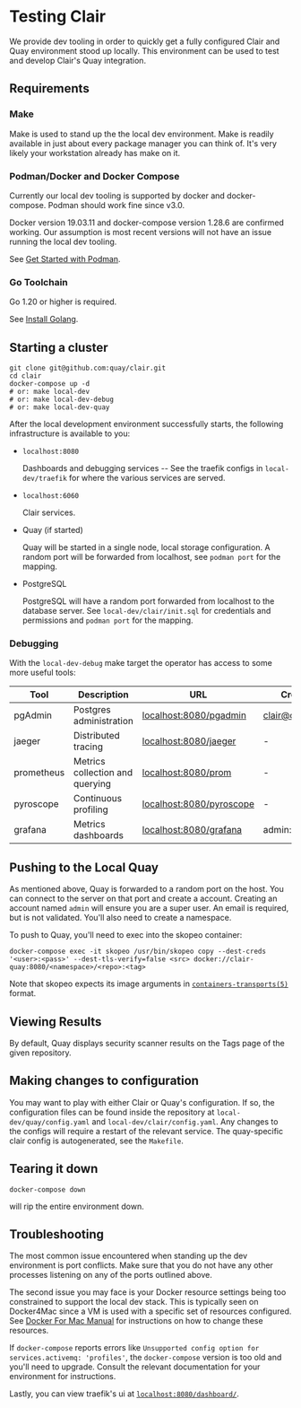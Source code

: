 # Testing Clair

We provide dev tooling in order to quickly get a fully configured Clair and Quay environment stood up locally.
This environment can be used to test and develop Clair's Quay integration.

## Requirements

### Make

Make is used to stand up the the local dev environment.
Make is readily available in just about every package manager you can think of.
It's very likely your workstation already has make on it.

### Podman/Docker and Docker Compose

Currently our local dev tooling is supported by docker and docker-compose.
Podman should work fine since v3.0.

Docker version 19.03.11 and docker-compose version 1.28.6 are confirmed working.
Our assumption is most recent versions will not have an issue running the local dev tooling.

See [Get Started with Podman](https://podman.io/get-started).

### Go Toolchain

Go 1.20 or higher is required.

See [Install Golang](https://golang.org/doc/install).

## Starting a cluster

```
git clone git@github.com:quay/clair.git
cd clair
docker-compose up -d
# or: make local-dev
# or: make local-dev-debug
# or: make local-dev-quay
```

After the local development environment successfully starts, the following infrastructure is available to you:

- `localhost:8080`

  Dashboards and debugging services -- See the traefik configs in `local-dev/traefik` for where the various services are served.

- `localhost:6060`

  Clair services.

- Quay (if started)

  Quay will be started in a single node, local storage configuration.
  A random port will be forwarded from localhost, see `podman port` for the mapping.

- PostgreSQL

  PostgreSQL will have a random port forwarded from localhost to the database server.
  See `local-dev/clair/init.sql` for credentials and permissions and `podman port` for the mapping.

### Debugging

With the `local-dev-debug` make target the operator has access to some more useful tools:

| Tool       | Description                     | URL                                                         | Credentials           |
| ---------- | ------------------------------- | ----------------------------------------------------------- | --------------------- |
| pgAdmin    | Postgres administration         | [localhost:8080/pgadmin](http://localhost:8080/pgadmin)     | clair@clair.com:clair |
| jaeger     | Distributed tracing             | [localhost:8080/jaeger](http://localhost:8080/jaeger)       | -                     |
| prometheus | Metrics collection and querying | [localhost:8080/prom](http://localhost:8080/prom)           | -                     |
| pyroscope  | Continuous profiling            | [localhost:8080/pyroscope](http://localhost:8080/pyroscope) | -                     |
| grafana    | Metrics dashboards              | [localhost:8080/grafana](http://localhost:8080/grafana)     | admin:admin           |

## Pushing to the Local Quay

As mentioned above, Quay is forwarded to a random port on the host.
You can connect to the server on that port and create a account.
Creating an account named `admin` will ensure you are a super user.
An email is required, but is not validated.
You'll also need to create a namespace.

To push to Quay, you'll need to exec into the skopeo container:

```shell
docker-compose exec -it skopeo /usr/bin/skopeo copy --dest-creds '<user>:<pass>' --dest-tls-verify=false <src> docker://clair-quay:8080/<namespace>/<repo>:<tag>
```
Note that skopeo expects its image arguments in [`containers-transports(5)`] format.

[`containers-transports(5)`]: https://github.com/containers/image/blob/main/docs/containers-transports.5.md

## Viewing Results

By default, Quay displays security scanner results on the Tags page of the given repository.

## Making changes to configuration

You may want to play with either Clair or Quay's configuration.
If so, the configuration files can be found inside the repository at `local-dev/quay/config.yaml` and `local-dev/clair/config.yaml`.
Any changes to the configs will require a restart of the relevant service.
The quay-specific clair config is autogenerated, see the `Makefile`.

## Tearing it down

```
docker-compose down
```

will rip the entire environment down.


## Troubleshooting

The most common issue encountered when standing up the dev environment is port conflicts.
Make sure that you do not have any other processes listening on any of the ports outlined above.

The second issue you may face is your Docker resource settings being too constrained to support the local dev stack.
This is typically seen on Docker4Mac since a VM is used with a specific set of resources configured.
See [Docker For Mac Manual](https://docs.docker.com/docker-for-mac/) for instructions on how to change these resources.

If `docker-compose` reports errors like `Unsupported config option for services.activemq: 'profiles'`, the `docker-compose` version is too old and you'll need to upgrade.
Consult the relevant documentation for your environment for instructions.

Lastly, you can view traefik's ui at [`localhost:8080/dashboard/`](http://localhost:8080/dashboard/).
